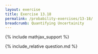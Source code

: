 ```yaml
---
layout: exercise
title: Exercise 13.18
permalink: /probability-exercises/13-18/
breadcrumb: Quantifying Uncertainity
---
```


{% include mathjax_support %}

<div><i class="arrow-up loader" data-chapter="probability-exercises" data-exercise="ex_18" data-rating="0"></i></div>
{% include_relative question.md %}
